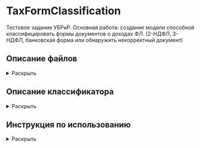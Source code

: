 # TaxFormClassification

Тестовое задание УБРиР.
Основная работа: создание модели способной классифицировать формы документов о доходах ФЛ. (2-НДФЛ, 3-НДФЛ, банковская форма или обнаружить некорректный документ)

## Описание файлов
<details>
  <summary>Раскрыть</summary><br/>
  
  1. 1_SQL_queries.txt - Текстовый документ с SQL запросами к первому заданию
  2. 2_ClassicML_DefaultDet.ipynb - Блокнот с основными шагами по выполнению задания 2.
  3. TaxFormClassificator.py - Скрипт выполняющий классификацию документов.
  4. model - архив с обученной tensorflow моделью, используемой классификатором
  5. requirements.txt - используемые библиотеки
  
  4. test_images - 5 тестовых изображений.
  
</details>

## Описание классификатора
<details>
  <summary>Раскрыть</summary><br/>
  
  Модель
</details>
    
## Инструкция по использованию
<details> <summary>Раскрыть</summary><br/>
  
  Подготовка. Убедитесь, что у вас установлены необходимые python библиотеки указанные в requirements.txt. <br/>
  
  В особенности: <br/>
      * tensorflow > 2.0.0 (лучше 2.3.0)
      * tesserocr (вместе с tesseract, который должен установится по умолчанию вместе с tesserocr)
      * pdf2image
      * fuzzywuzzy (используется для сравнения текста)
   
   
   Так как tesseract выполняет OCR достаточно медленно, обработка одного изображения может занимать до 20 секунд

   ```python
   # Из за особенностей загрузки моделей, необходимо импортировать модуль tensorflow as tf
   import tensorflow as tf
   import TaxFormClassificator
   # Иницируйте классификатор. На этой стадии он загрузит tf модель
   clf = TaxFormClassificator.TaxFormClf()
   # Вызовите метод predict указав папку с изображениями
   predictions = clf.predict('folder_with_images')

   predictions
   >>> {filename_1.jpg: 'НДФЛ2', filename_2.jpg: 'НДФЛ3'}
   ```

   После выполнения метода predict, также сохраняются дополнительные атрибуты

   ```python
   # Названия классов
   clf.class_names 
   >>> ['2НДФЛ', '3НДФЛ', 'Форма банка', 'Неизвестный документ']
   
   # Предсказанные классы, соответствующие индексам в class_names. 
   # Порядок соответствует clf.img_names аттрибуту
   clf.pred_labels
   >>> array([1, 0, 1], dtype=int64)
   
   # 2d array с предсказанными вероятностями. 
   # Трансформируется в pred_labels путем np.argmax(probas, axis=1)
   clf.pred_probas
   # Аналогично, отдельно для CNN и OCR
   clf.cnn_probas
   clf.ocr_probas 
   
   # Лист с проведенными поворотами изображений (0, 90, 180, 270)
   clf.rotations
   >>> [270, 0, 0]
   
   # List с обработанными np.array изображениями
   clf.proc_images
   # List с полученными текстами, string
   clf.texts
   # Список имен файлов
   clf.img_names
   >>> ['12.png', '71.png', '9.png']

   ```
   Допускается использование классификатора на уже загруженных и обработанных изображениях, 
   полученных методом _load_process_images.
   Результат кода будет идентичен вызову метода predict.

   ```python
   import tensorflow as tf
   import TaxFormClassificator
   clf = TaxFormClassificator.TaxFormClf()

   # Загружаем изображения
   images, img_names = clf._read_images_from_folder('folder_with_images')
   # Обработка (возможен некорректный поворот)
   proc_imgs = self._preprocess_images(images, img_names)
   # Извлечение текста и исправление поворота
   proc_imgs, texts = self._extract_text_fix_orient(proc_imgs, img_names)
        
   # Классифицируем
   predictions = clf._form_predictions(proc_imgs, texts, img_names)
   ```

</details>
    










